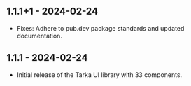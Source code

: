 ## 1.1.1+1 - 2024-02-24

* Fixes: Adhere to pub.dev package standards and updated documentation.

## 1.1.1 - 2024-02-24

* Initial release of the Tarka UI library with 33 components.


